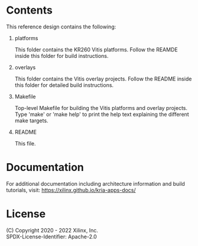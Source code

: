 # Contents

This reference design contains the following:

1. platforms

   This folder contains the KR260 Vitis platforms. Follow the REAMDE inside this
   folder for build instructions.

2. overlays

   This folder contains the Vitis overlay projects. Follow the README inside
   this folder for detailed build instructions.

3. Makefile

   Top-level Makefile for building the Vitis platforms and overlay projects.
   Type 'make' or 'make help' to print the help text explaining the different
   make targets.

4. README

   This file.

# Documentation

For additional documentation including architecture information and build
tutorials, visit: https://xilinx.github.io/kria-apps-docs/

# License

(C) Copyright 2020 - 2022 Xilinx, Inc.\
SPDX-License-Identifier: Apache-2.0
